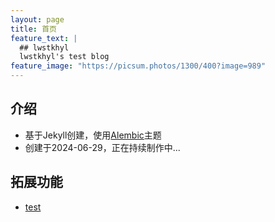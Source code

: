```yaml
---
layout: page
title: 首页
feature_text: |
  ## lwstkhyl
  lwstkhyl's test blog
feature_image: "https://picsum.photos/1300/400?image=989"
---
```


## 介绍

- 基于Jekyll创建，使用[Alembic](https://github.com/daviddarnes/alembic)主题
- 创建于2024-06-29，正在持续制作中...

## 拓展功能

- [test](/test)
